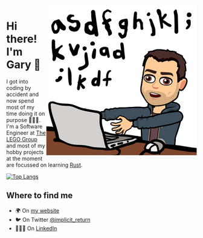 <img align="right" src="https://github.com/hollg/hollg/blob/master/code_zombie.png" />

# Hi there! I'm Gary 👋
I got into coding by accident and now spend most of my time doing it on purpose 👨🏻‍💻. I'm a Software Engineer at [The LEGO Group](https://lego.com) and most of my hobby projects at the moment are focussed on learning [Rust](https://www.rust-lang.org/).

[![Top Langs](https://github-readme-stats.vercel.app/api/top-langs/?username=hollg&layout=compact)](https://github.com/anuraghazra/github-readme-stats)

## Where to find me
- 🌍 On [my website](https://garyhol.land)
- 🐦 On Twitter [@implicit_return](https://twitter.com/implicit_return)
- 👨🏻‍💼 On [LinkedIn](https://www.linkedin.com/in/gary-holland/)
